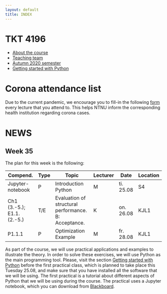 ```yaml
---
layout: default
title: INDEX
---
```


# TKT 4196

- [About the course](about)
- [Teaching team](team)
- [Autumn 2020 semester](fall2020)
- [Getting started with Python](py_guide)


# Corona attendance list
Due to the current pandemic, we encourage you to fill-in the following [form](https://forms.gle/Pn1Ar67fCja78CsP9) every lecture that you attend to. This helps NTNU inform the corresponding health institution regarding corona cases. 

# NEWS
## Week 35
The plan for this week is the following:

| Compend. | Type |     Topic                                                 |	Lecturer |	Date       | Location |
|----------|------|-----------------------------------------------------------|----------|-------------|----------|
|   Jupyter-notebook   |  P   |  Introduction Python |         M | ti. 25.08   | S4 |
|Ch1 (3.-5.); E1.1.(2.-5.)|  T/E   | Evaluation of structural performance. B: Acceptance.  |         K | on. 26.08   | KJL1 |
| P1.1.1   |  P   |  Optimization Example                                            |         M | fr. 28.08   | KJL1 |


As part of the course, we will use practical applications and examples to illustrate the theory. In order to solve these exercises, we will use Python as the main programming tool. Please, visit the section [Getting started with Python](py_guide) before the first practical class, which is planned to take place this Tuesday 25.08, and make sure that you have installed all the software that we will be using. The first practical is a tutorial about different aspects of Python that we will be using during the course. The practical uses a Jupyter notebook, which you can download from [Blackboard](https://ntnu.blackboard.com/webapps/blackboard/execute/content/file?cmd=view&mode=designer&content_id=_1082673_1&course_id=_24014_1&framesetWrapped=true).
